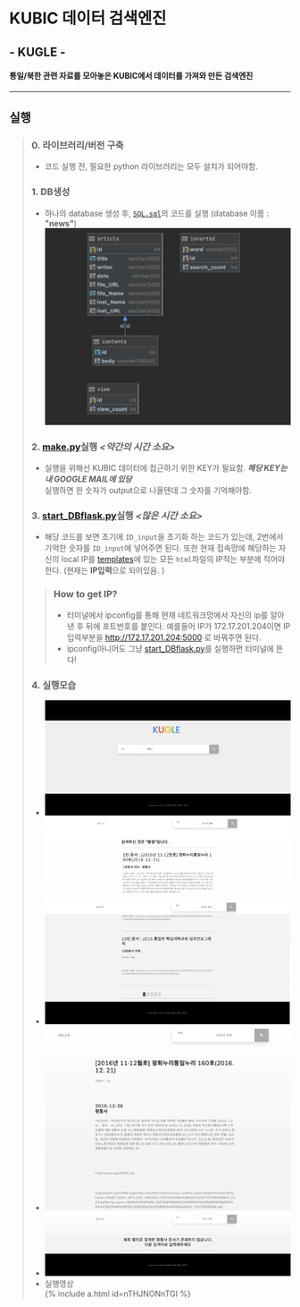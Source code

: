 # **KUBIC 데이터 검색엔진**
## - KUGLE -

#### 통일/북한 관련 자료를 모아놓은 KUBIC에서 데이터를 가져와 만든 검색엔진

--- ---
## 실행
> ### **0. 라이브러리/버전 구축**
> - 코드 실행 전, 필요한 python 라이브러리는 모두 설치가 되어야함.
> ### **1. DB생성**
> - 하나의 database 생성 후, [`SQL.sql`](./SQL.sql)의 코드를 실행 (database 이름 : **"news"**)
<BR> ![ER_DIAGRAM](./image/img1.png)
> ### **2. [make.py](./make.py)실행 *<약간의 시간 소요>***
> - 실행을 위해선 KUBIC 데이터에 접근하기 위한 KEY가 필요함. ***_해당 KEY는 내 GOOGLE MAIL에 있당_***</br>실행하면 한 숫자가 output으로 나올텐데 그 숫자를 기억해야함.
> ### **3. [start_DBflask.py](./start_DBflask.py)실행 *<많은 시간 소요>***
> - 해당 코드를 보면 초기에 `ID_input`을 초기화 하는 코드가 있는데, 2번에서 기억한 숫자를 `ID_input`에 넣어주면 된다. 또한 현재 접속망에 해당하는 자신의 local IP를 [templates](./DBflask/templates)에 있는 모든 `html`파일의 IP적는 부분에 적어야한다. (현재는 **IP입력**으로 되어있음. )
>> ### **How to get IP?** 
>> - 터미널에서 ipconfig를 통해 현재 네트워크망에서 자신의 ip를 알아낸 후 뒤에 포트번호를 붙인다. 예를들어 IP가 172.17.201.204이면 IP입력부분을 http://172.17.201.204:5000 로 바꿔주면 된다. 
>> - ipconfig아니어도 그냥 [start_DBflask.py](./start_DBflask.py)를 실행하면 터미널에 뜬다!
> ### **4. 실행모습**
> - ![사진](./image/img2.png)
> - ![사진](./image/img3.png)
> - ![사진](./image/img4.png)
> - ![사진](./image/img5.png)
> - 실행영상 <br/> {% include a.html id=nTHJNONnTGI %}  